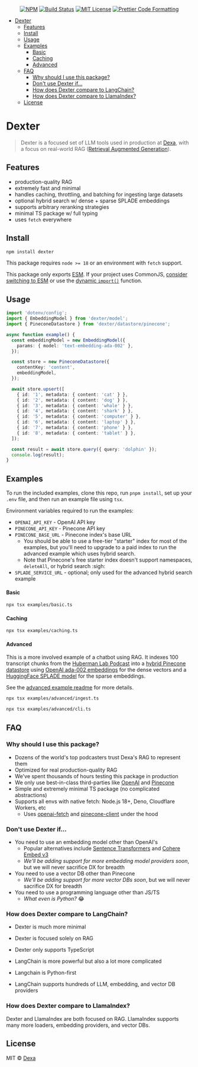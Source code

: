 <p align="center">
  <a href="https://www.npmjs.com/package/dexter"><img alt="NPM" src="https://img.shields.io/npm/v/dexter.svg" /></a>
  <a href="https://github.com/dexaai/dexter/actions/workflows/test.yml"><img alt="Build Status" src="https://github.com/dexaai/dexter/actions/workflows/main.yml/badge.svg" /></a>
  <a href="https://github.com/dexaai/dexter/blob/main/license"><img alt="MIT License" src="https://img.shields.io/badge/license-MIT-blue" /></a>
  <a href="https://prettier.io"><img alt="Prettier Code Formatting" src="https://img.shields.io/badge/code_style-prettier-brightgreen.svg" /></a>
</p>

- [Dexter](#dexter)
  - [Features](#features)
  - [Install](#install)
  - [Usage](#usage)
  - [Examples](#examples)
    - [Basic](#basic)
    - [Caching](#caching)
    - [Advanced](#advanced)
  - [FAQ](#faq)
    - [Why should I use this package?](#why-should-i-use-this-package)
    - [Don't use Dexter if...](#dont-use-dexter-if)
    - [How does Dexter compare to LangChain?](#how-does-dexter-compare-to-langchain)
    - [How does Dexter compare to LlamaIndex?](#how-does-dexter-compare-to-llamaindex)
  - [License](#license)

# Dexter

> Dexter is a focused set of LLM tools used in production at [Dexa](https://dexa.ai), with a focus on real-world RAG ([Retrieval Augmented Generation](https://arxiv.org/abs/2005.11401)).

## Features

- production-quality RAG
- extremely fast and minimal
- handles caching, throttling, and batching for ingesting large datasets
- optional hybrid search w/ dense + sparse SPLADE embeddings
- supports arbitrary reranking strategies
- minimal TS package w/ full typing
- uses `fetch` everywhere

## Install

```bash
npm install dexter
```

This package requires `node >= 18` or an environment with `fetch` support.

This package only exports [ESM](https://developer.mozilla.org/en-US/docs/Web/JavaScript/Guide/Modules). If your project uses CommonJS, [consider switching to ESM](https://gist.github.com/sindresorhus/a39789f98801d908bbc7ff3ecc99d99c) or use the [dynamic `import()`](https://v8.dev/features/dynamic-import) function.

## Usage

```ts
import 'dotenv/config';
import { EmbeddingModel } from 'dexter/model';
import { PineconeDatastore } from 'dexter/datastore/pinecone';

async function example() {
  const embeddingModel = new EmbeddingModel({
    params: { model: 'text-embedding-ada-002' },
  });

  const store = new PineconeDatastore({
    contentKey: 'content',
    embeddingModel,
  });

  await store.upsert([
    { id: '1', metadata: { content: 'cat' } },
    { id: '2', metadata: { content: 'dog' } },
    { id: '3', metadata: { content: 'whale' } },
    { id: '4', metadata: { content: 'shark' } },
    { id: '5', metadata: { content: 'computer' } },
    { id: '6', metadata: { content: 'laptop' } },
    { id: '7', metadata: { content: 'phone' } },
    { id: '8', metadata: { content: 'tablet' } },
  ]);

  const result = await store.query({ query: 'dolphin' });
  console.log(result);
}
```

## Examples

To run the included examples, clone this repo, run `pnpm install`, set up your `.env` file, and then run an example file using `tsx`.

Environment variables required to run the examples:

- `OPENAI_API_KEY` - OpenAI API key
- `PINECONE_API_KEY` - Pinecone API key
- `PINECONE_BASE_URL` - Pinecone index's base URL
  - You should be able to use a free-tier "starter" index for most of the examples, but you'll need to upgrade to a paid index to run the advanced example which uses hybrid search.
  - Note that Pinecone's free starter index doesn't support namespaces, `deleteAll`, or hybrid search :sigh:
- `SPLADE_SERVICE_URL` - optional; only used for the advanced hybrid search example

#### Basic

```bash
npx tsx examples/basic.ts
```

#### Caching

```bash
npx tsx examples/caching.ts
```

#### Advanced

This is a more involved example of a chatbot using RAG. It indexes 100 transcript chunks from the [Huberman Lab Podcast](https://hubermanlab.com) into a [hybrid Pinecone datastore](https://docs.pinecone.io/docs/hybrid-search) using [OpenAI ada-002 embeddings](https://platform.openai.com/docs/guides/embeddings) for the dense vectors and a [HuggingFace SPLADE model](https://huggingface.co/naver/splade-cocondenser-ensembledistil) for the sparse embeddings.

See the [advanced example readme](./examples/advanced/readme.md) for more details.

```bash
npx tsx examples/advanced/ingest.ts
```

```bash
npx tsx examples/advanced/cli.ts
```

## FAQ

### Why should I use this package?

- Dozens of the world's top podcasters trust Dexa's RAG to represent them
- Optimized for real production-quality RAG
- We've spent thousands of hours testing this package in production
- We only use best-in-class third-parties like [OpenAI](https://openai.com) and [Pinecone](https://www.pinecone.io)
- Simple and extremely minimal TS package (no complicated abstractions)
- Supports all envs with native fetch: Node.js 18+, Deno, Cloudflare Workers, etc
  - Uses [openai-fetch](https://github.com/dexaai/openai-fetch) and [pinecone-client](https://github.com/dexaai/pinecone-client) under the hood

### Don't use Dexter if...

- You need to use an embedding model other than OpenAI's
  - Popular alternatives include [Sentence Transformers](https://www.sbert.net) and [Cohere Embed v3](https://txt.cohere.com/introducing-embed-v3/)
  - _We'll be adding support for more embedding model providers soon_, but we will never sacrifice DX for breadth
- You need to use a vector DB other than Pinecone
  - _We'll be adding support for more vector DBs soon_, but we will never sacrifice DX for breadth
- You need to use a programming language other than JS/TS
  - _What even is Python?_ 😂

### How does Dexter compare to LangChain?

- Dexter is much more minimal
- Dexter is focused solely on RAG
- Dexter only supports TypeScript

- LangChain is more powerful but also a lot more complicated
- Langchain is Python-first
- LangChain supports hundreds of LLM, embedding, and vector DB providers

### How does Dexter compare to LlamaIndex?

Dexter and LlamaIndex are both focused on RAG. LlamaIndex supports many more loaders, embedding providers, and vector DBs.

## License

MIT © [Dexa](https://dexa.ai)
